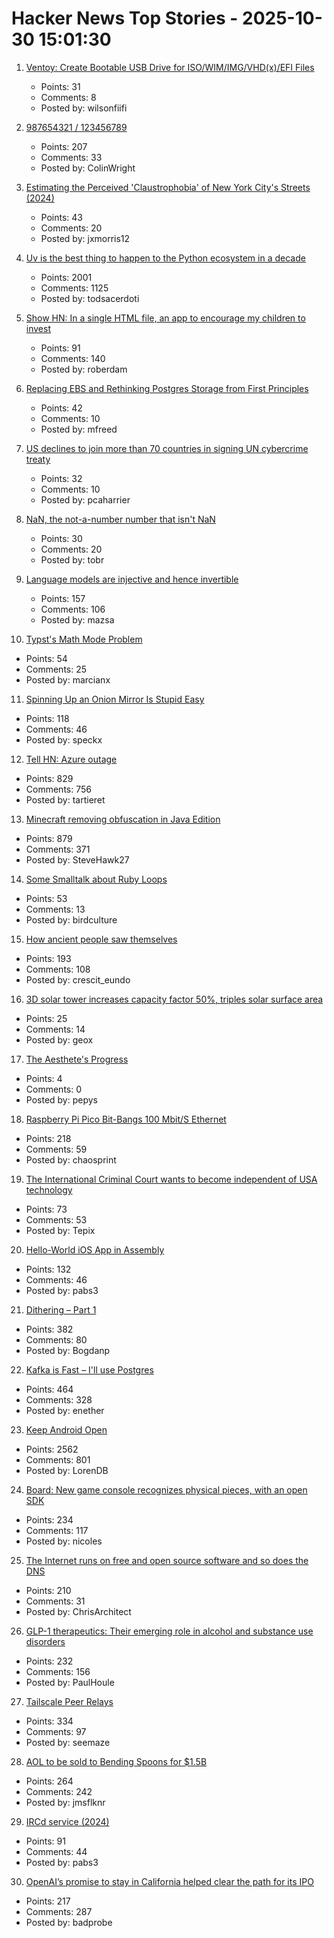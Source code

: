 # Hacker News Top Stories - 2025-10-30 15:01:30

1. [Ventoy: Create Bootable USB Drive for ISO/WIM/IMG/VHD(x)/EFI Files](https://github.com/ventoy/Ventoy)
   - Points: 31
   - Comments: 8
   - Posted by: wilsonfiifi

2. [987654321 / 123456789](https://www.johndcook.com/blog/2025/10/26/987654321/)
   - Points: 207
   - Comments: 33
   - Posted by: ColinWright

3. [Estimating the Perceived 'Claustrophobia' of New York City's Streets (2024)](http://mfranchi.net/posts/claustrophobic-streets/)
   - Points: 43
   - Comments: 20
   - Posted by: jxmorris12

4. [Uv is the best thing to happen to the Python ecosystem in a decade](https://emily.space/posts/251023-uv)
   - Points: 2001
   - Comments: 1125
   - Posted by: todsacerdoti

5. [Show HN: In a single HTML file, an app to encourage my children to invest](https://roberdam.com/en/dinversiones.html)
   - Points: 91
   - Comments: 140
   - Posted by: roberdam

6. [Replacing EBS and Rethinking Postgres Storage from First Principles](https://www.tigerdata.com/blog/fluid-storage-forkable-ephemeral-durable-infrastructure-age-of-agents)
   - Points: 42
   - Comments: 10
   - Posted by: mfreed

7. [US declines to join more than 70 countries in signing UN cybercrime treaty](https://therecord.media/us-declines-signing-cybercrime-treaty?)
   - Points: 32
   - Comments: 10
   - Posted by: pcaharrier

8. [NaN, the not-a-number number that isn't NaN](https://piccalil.li/blog/nan-the-not-a-number-number-that-isnt-nan/)
   - Points: 30
   - Comments: 20
   - Posted by: tobr

9. [Language models are injective and hence invertible](https://arxiv.org/abs/2510.15511)
   - Points: 157
   - Comments: 106
   - Posted by: mazsa

10. [Typst's Math Mode Problem](https://laurmaedje.github.io/posts/math-mode-problem/)
   - Points: 54
   - Comments: 25
   - Posted by: marcianx

11. [Spinning Up an Onion Mirror Is Stupid Easy](https://flower.codes/2025/10/23/onion-mirror.html)
   - Points: 118
   - Comments: 46
   - Posted by: speckx

12. [Tell HN: Azure outage](undefined)
   - Points: 829
   - Comments: 756
   - Posted by: tartieret

13. [Minecraft removing obfuscation in Java Edition](https://www.minecraft.net/en-us/article/removing-obfuscation-in-java-edition)
   - Points: 879
   - Comments: 371
   - Posted by: SteveHawk27

14. [Some Smalltalk about Ruby Loops](https://tech.stonecharioteer.com/posts/2025/ruby-loops/)
   - Points: 53
   - Comments: 13
   - Posted by: birdculture

15. [How ancient people saw themselves](https://worldhistory.substack.com/p/how-ancient-people-saw-themselves)
   - Points: 193
   - Comments: 108
   - Posted by: crescit_eundo

16. [3D solar tower increases capacity factor 50%, triples solar surface area](https://www.pv-magazine.com/2025/10/27/3d-solar-tower-increases-capacity-factor-50-triples-solar-surface-area/)
   - Points: 25
   - Comments: 14
   - Posted by: geox

17. [The Aesthete's Progress](https://sydneyreviewofbooks.com/essays/the-aesthetes-progress)
   - Points: 4
   - Comments: 0
   - Posted by: pepys

18. [Raspberry Pi Pico Bit-Bangs 100 Mbit/S Ethernet](https://www.elektormagazine.com/news/rp2350-bit-bangs-100-mbit-ethernet)
   - Points: 218
   - Comments: 59
   - Posted by: chaosprint

19. [The International Criminal Court wants to become independent of USA technology](https://www.heise.de/en/news/International-Criminal-Court-Kicks-Out-Microsoft-10964189.html)
   - Points: 73
   - Comments: 53
   - Posted by: Tepix

20. [Hello-World iOS App in Assembly](https://gist.github.com/nicolas17/966a03ce49f949dd17b0123415ef2e31)
   - Points: 132
   - Comments: 46
   - Posted by: pabs3

21. [Dithering – Part 1](https://visualrambling.space/dithering-part-1/)
   - Points: 382
   - Comments: 80
   - Posted by: Bogdanp

22. [Kafka is Fast – I'll use Postgres](https://topicpartition.io/blog/postgres-pubsub-queue-benchmarks)
   - Points: 464
   - Comments: 328
   - Posted by: enether

23. [Keep Android Open](http://keepandroidopen.org/)
   - Points: 2562
   - Comments: 801
   - Posted by: LorenDB

24. [Board: New game console recognizes physical pieces, with an open SDK](https://board.fun/)
   - Points: 234
   - Comments: 117
   - Posted by: nicoles

25. [The Internet runs on free and open source software and so does the DNS](https://www.icann.org/en/blogs/details/the-internet-runs-on-free-and-open-source-softwareand-so-does-the-dns-23-10-2025-en)
   - Points: 210
   - Comments: 31
   - Posted by: ChrisArchitect

26. [GLP-1 therapeutics: Their emerging role in alcohol and substance use disorders](https://academic.oup.com/jes/article/9/11/bvaf141/8277723?login=false)
   - Points: 232
   - Comments: 156
   - Posted by: PaulHoule

27. [Tailscale Peer Relays](https://tailscale.com/blog/peer-relays-beta)
   - Points: 334
   - Comments: 97
   - Posted by: seemaze

28. [AOL to be sold to Bending Spoons for $1.5B](https://www.axios.com/2025/10/29/aol-bending-spoons-deal)
   - Points: 264
   - Comments: 242
   - Posted by: jmsflknr

29. [IRCd service (2024)](https://example.fi/blog/ircd.html)
   - Points: 91
   - Comments: 44
   - Posted by: pabs3

30. [OpenAI’s promise to stay in California helped clear the path for its IPO](https://www.wsj.com/tech/ai/openais-promise-to-stay-in-california-helped-clear-the-path-for-its-ipo-3af1c31c)
   - Points: 217
   - Comments: 287
   - Posted by: badprobe

